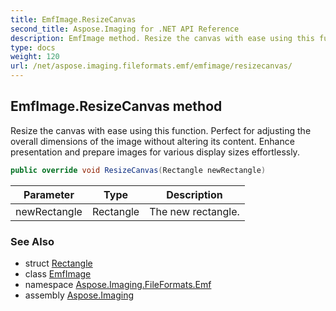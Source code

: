```yaml
---
title: EmfImage.ResizeCanvas
second_title: Aspose.Imaging for .NET API Reference
description: EmfImage method. Resize the canvas with ease using this function. Perfect for adjusting the overall dimensions of the image without altering its content. Enhance presentation and prepare images for various display sizes effortlessly
type: docs
weight: 120
url: /net/aspose.imaging.fileformats.emf/emfimage/resizecanvas/
---
```

## EmfImage.ResizeCanvas method

Resize the canvas with ease using this function. Perfect for adjusting the overall dimensions of the image without altering its content. Enhance presentation and prepare images for various display sizes effortlessly.

```csharp
public override void ResizeCanvas(Rectangle newRectangle)
```

| Parameter | Type | Description |
| --- | --- | --- |
| newRectangle | Rectangle | The new rectangle. |

### See Also

* struct [Rectangle](../../../aspose.imaging/rectangle/)
* class [EmfImage](../)
* namespace [Aspose.Imaging.FileFormats.Emf](../../emfimage/)
* assembly [Aspose.Imaging](../../../)


